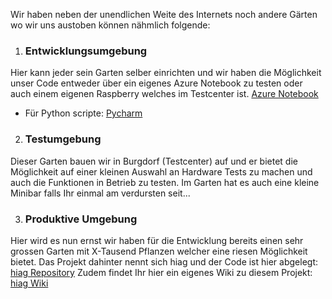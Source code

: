 Wir haben neben der unendlichen Weite des Internets noch andere Gärten wo wir uns austoben können nähmlich folgende:

1. ### Entwicklungsumgebung 
Hier kann jeder sein Garten selber einrichten und wir haben die Möglichkeit unser Code entweder über ein eigenes Azure Notebook zu testen oder auch einem eigenen Raspberry welches im Testcenter ist.
[Azure Notebook](https://notebooks.azure.com/Nevel/projects/harveg-public)
* Für Python scripte: [Pycharm](https://www.jetbrains.com/de-de/pycharm/)
2. ### Testumgebung
Dieser Garten bauen wir in Burgdorf (Testcenter) auf und er bietet die Möglichkeit auf einer kleinen Auswahl an Hardware Tests zu machen und auch die Funktionen in Betrieb zu testen.
Im Garten hat es auch eine kleine Minibar falls Ihr einmal am verdursten seit...

3. ### Produktive Umgebung
Hier wird es nun ernst wir haben für die Entwicklung bereits einen sehr grossen Garten mit X-Tausend Pflanzen welcher eine riesen Möglichkeit bietet. 
Das Projekt dahinter nennt sich hiag und der Code ist hier abgelegt: [hiag Repository](https://github.com/Harveg/hiag)
Zudem findet Ihr hier ein eigenes Wiki zu diesem Projekt: [hiag Wiki](https://github.com/Harveg/hiag/wiki)

